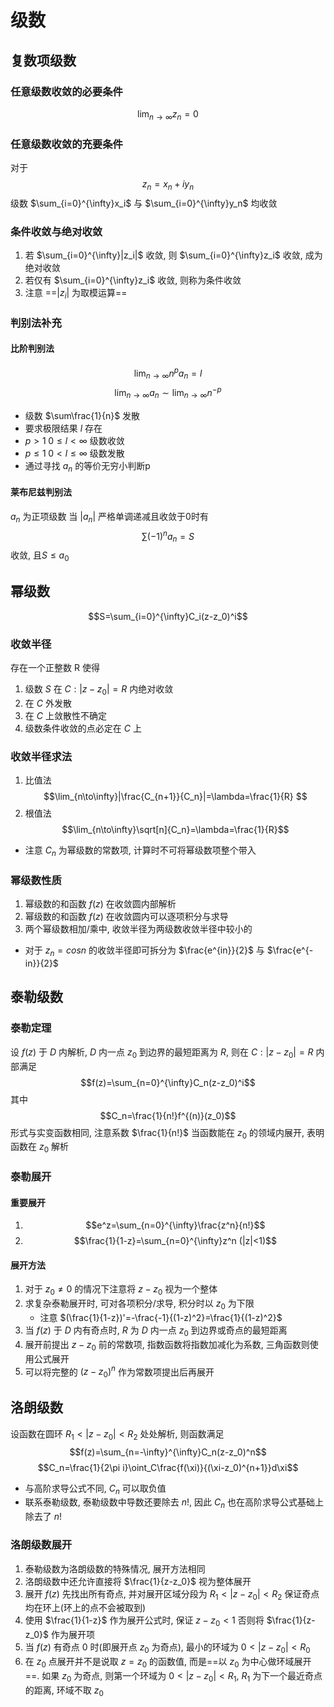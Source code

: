 # 级数
## 复数项级数
### 任意级数收敛的必要条件
$$\lim_{n\to\infty}z_n=0$$

### 任意级数收敛的充要条件
对于 $$z_n=x_n+iy_n$$
级数 $\sum_{i=0}^{\infty}x_i$ 与 $\sum_{i=0}^{\infty}y_n$ 均收敛

### 条件收敛与绝对收敛
1. 若 $\sum_{i=0}^{\infty}|z_i|$ 收敛, 则 $\sum_{i=0}^{\infty}z_i$ 收敛, 成为绝对收敛
2. 若仅有 $\sum_{i=0}^{\infty}z_i$ 收敛, 则称为条件收敛
3. 注意 ==$|z_i|$ 为取模运算==

### 判别法补充
#### 比阶判别法
$$\lim_{n\to\infty}n^pa_n=l$$
$$\lim_{n\to\infty}a_n\sim\lim_{n\to\infty}n^{-p}$$
* 级数 $\sum\frac{1}{n}$ 发散
* 要求极限结果 $l$ 存在
* $p>1\;0\le l<\infty$ 级数收敛
* $p\le1\;0<l\le\infty$ 级数发散
* 通过寻找 $a_n$ 的等价无穷小判断p

#### 莱布尼兹判别法
$a_n$ 为正项级数
当 $|a_n|$ 严格单调递减且收敛于0时有
$$\sum(-1)^na_n = S$$
收敛, 且$S\le a_0$

## 幂级数
$$S=\sum_{i=0}^{\infty}C_i(z-z_0)^i$$
### 收敛半径
存在一个正整数 R 使得
1. 级数 $S$ 在 $C:|z-z_0|=R$ 内绝对收敛
2. 在 $C$ 外发散
3. 在 $C$ 上敛散性不确定
4. 级数条件收敛的点必定在 $C$ 上

### 收敛半径求法
1. 比值法 
$$\lim_{n\to\infty}|\frac{C_{n+1}}{C_n}|=\lambda=\frac{1}{R}
$$
2. 根值法 
$$\lim_{n\to\infty}\sqrt[n]{C_n}=\lambda=\frac{1}{R}$$
* 注意 $C_n$ 为幂级数的常数项, 计算时不可将幂级数项整个带入

### 幂级数性质
1. 幂级数的和函数 $f(z)$ 在收敛圆内部解析
2. 幂级数的和函数 $f(z)$ 在收敛圆内可以逐项积分与求导
3. 两个幂级数相加/乘中, 收敛半径为两级数收敛半径中较小的
* 对于 $z_n=cos n$ 的收敛半径即可拆分为 $\frac{e^{in}}{2}$ 与 $\frac{e^{-in}}{2}$

## 泰勒级数
### 泰勒定理
设 $f(z)$ 于 $D$ 内解析, $D$ 内一点 $z_0$ 到边界的最短距离为 $R$, 则在 $C:|z-z_0|=R$ 内部满足 
$$f(z)=\sum_{n=0}^{\infty}C_n(z-z_0)^i$$ 
其中 
$$C_n=\frac{1}{n!}f^{(n)}(z_0)$$ 
形式与实变函数相同, 注意系数 $\frac{1}{n!}$ 
当函数能在 $z_0$ 的领域内展开, 表明函数在 $z_0$ 解析

### 泰勒展开
#### 重要展开
1. $$e^z=\sum_{n=0}^{\infty}\frac{z^n}{n!}$$
2. $$\frac{1}{1-z}=\sum_{n=0}^{\infty}z^n (|z|<1)$$

#### 展开方法
1. 对于 $z_0\neq 0$ 的情况下注意将 $z-z_0$ 视为一个整体
2. 求复杂泰勒展开时, 可对各项积分/求导, 积分时以 $z_0$ 为下限
    * 注意 $(\frac{1}{1-z})'=-\frac{-1}{(1-z)^2}=\frac{1}{(1-z)^2}$
3. 当 $f(z)$ 于 $D$ 内有奇点时, $R$ 为 $D$ 内一点 $z_0$ 到边界或奇点的最短距离
4. 展开前提出 $z-z_0$ 前的常数项, 指数函数将指数加减化为系数, 三角函数则使用公式展开
5. 可以将完整的 $(z-z_0)^n$ 作为常数项提出后再展开
 
## 洛朗级数
设函数在圆环 $R_1<|z-z_0|<R_2$ 处处解析, 则函数满足 
$$f(z)=\sum_{n=-\infty}^{\infty}C_n(z-z_0)^n$$ 
$$C_n=\frac{1}{2\pi i}\oint_C\frac{f(\xi)}{(\xi-z_0)^{n+1}}d\xi$$
* 与高阶求导公式不同, $C_n$ 可以取负值
* 联系泰勒级数, 泰勒级数中导数还要除去 $n!$, 因此 $C_n$ 也在高阶求导公式基础上除去了 $n!$

### 洛朗级数展开
1. 泰勒级数为洛朗级数的特殊情况, 展开方法相同
2. 洛朗级数中还允许直接将 $\frac{1}{z-z_0}$ 视为整体展开
3. 展开 $f(z)$ 先找出所有奇点, 并对展开区域分段为 $R_1<|z-z_0|<R_2$ 保证奇点均在环上(环上的点不会被取到)
4. 使用 $\frac{1}{1-z}$ 作为展开公式时, 保证 $z-z_0<1$ 否则将 $\frac{1}{z-z_0}$ 作为展开项
5. 当 $f(z)$ 有奇点 $0$ 时(即展开点 $z_0$ 为奇点), 最小的环域为 $0<|z-z_0|<R_0$
6. 在 $z_0$ 点展开并不是说取 $z=z_0$ 的函数值, 而是==以 $z_0$ 为中心做环域展开==. 如果 $z_0$ 为奇点, 则第一个环域为 $0<|z-z_0|<R_1$, $R_1$ 为下一个最近奇点的距离, 环域不取 $z_0$ 